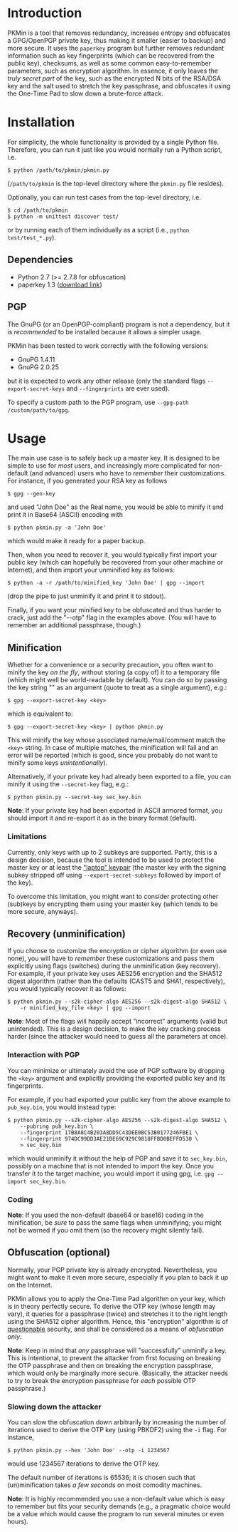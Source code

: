 # Introduction #

PKMin is a tool that removes redundancy, increases entropy and
obfuscates a GPG/OpenPGP private key, thus making it smaller (easier
to backup) and more secure. It uses the `paperkey` program but further
removes redundant information such as key fingerprints (which can be
recovered from the public key), checksums, as well as some common
easy-to-remember parameters, such as encryption algorithm.  In
essence, it only leaves the *truly secret part* of the key, such as
the encrypted N bits of the RSA/DSA key and the salt used to stretch
the key passphrase, and obfuscates it using the One-Time Pad to slow
down a brute-force attack.

# Installation #

For simplicity, the whole functionality is provided by a single Python
file.  Therefore, you can run it just like you would normally run a Python
script, i.e.

    $ python /path/to/pkmin/pkmin.py

(`/path/to/pkmin` is the top-level directory where the `pkmin.py` file
resides).

Optionally, you can run test cases from the top-level directory, i.e.

	$ cd /path/to/pkmin
    $ python -m unittest discover test/

or by running each of them individually as a script (i.e., `python
test/test_*.py`).

## Dependencies ##

* Python 2.7 (>= 2.7.8 for obfuscation)
* paperkey 1.3
  ([download link](http://www.jabberwocky.com/software/paperkey/paperkey-1.3.tar.gz))

## PGP ##

The GnuPG (or an OpenPGP-compliant) program is not a dependency, but
it is *recommended* to be installed because it allows a simpler usage.

PKMin has been tested to work correctly with the following versions:

* GnuPG 1.4.11
* GnuPG 2.0.25

but it is expected to work any other release (only the standard flags
`--export-secret-keys` and `--fingerprints` are ever used).

To specify a custom path to the PGP program, use `--gpg-path
/custom/path/to/gpg`.

# Usage #

The main use case is to safely back up a master key. It is designed to
be simple to use for *most* users, and increasingly more complicated for
non-default (and advanced) users who have to *remember* their
customizations. For instance, if you generated your RSA key as follows

    $ gpg --gen-key

and used "John Doe" as the Real name, you would be able to minify it
and print it in Base64 (ASCII) encoding with

    $ python pkmin.py -a 'John Doe'

which would make it ready for a paper backup.

Then, when you need to recover it, you would typically first import
your public key (which can hopefully be recovered from your other
machine or Internet), and then import your unminified key as follows:

    $ python -a -r /path/to/minified_key 'John Doe' | gpg --import

(drop the pipe to just unminify it and print it to stdout).

Finally, if you want your minified key to be obfuscated and thus
harder to crack, just add the "--otp" flag in the examples above.
(You will have to remember an additional passphrase, though.)

## Minification ##

Whether for a convenience or a security precaution, you often want to
minify the key *on the fly*, without storing (a copy of) it to a
temporary file (which might well be world-readable by default). You
can do so by passing the key string "<key>" as an argument (quote
to treat as a single argument), e.g.:

    $ gpg --export-secret-key <key>

which is equivalent to:

    $ gpg --export-secret-key <key> | python pkmin.py

This will minify the key whose associated name/email/comment match the
`<key>` string. In case of multiple matches, the minification will
fail and an error will be reported (which is good, since you probably
do not want to minify some keys *unintentionally*).

Alternatively, if your private key had already been exported to a
file, you can minify it using the `--secret-key` flag, e.g.:

    $ python pkmin.py --secret-key sec_key.bin

**Note**: If your private key had been exported in ASCII armored
 format, you should import it and re-export it as in the binary format
 (default).

### Limitations ###

Currently, only keys with up to 2 subkeys are supported. Partly, this
is a design decision, because the tool is intended to be used to
protect the master key or at least the
["laptop" keypair](https://alexcabal.com/creating-the-perfect-gpg-keypair/#transforming-your-master-keypair-into-your-laptop-keypair)
(the master key with the signing subkey stripped off using
`--export-secret-subkeys` followed by import of the key).

To overcome this limitation, you might want to consider protecting
other (sub)keys by encrypting them using your master key (which tends
to be more secure, anyways).

## Recovery (unminification) ##

If you choose to customize the encryption or cipher algorithm (or even
use none), you will have to *remember* these customizations and pass
them explicitly using flags (switches) during the unminification (key
recovery). For example, if your private key uses AES256 encryption and
the SHA512 digest algorithm (rather than the defaults (CAST5 and SHA1,
respectively), you would typically recover it as follows:

    $ python pkmin.py --s2k-cipher-algo AES256 --s2k-digest-algo SHA512 \
        -r minified_key_file <key> | gpg --import

**Note**: Most of the flags will happily accept "incorrect" arguments
  (valid but unintended). This is a design decision, to make the key
  cracking process harder (since the attacker would need to guess all
  the parameters at once).

### Interaction with PGP ###

You can minimize or ultimately avoid the use of PGP software by
dropping the `<key>` argument and explicitly providing the exported
public key and its fingerprints.

For example, if you had exported your public key from the above
example to `pub_key.bin`, you would instead type:

    $ python pkmin.py --s2k-cipher-algo AES256 --s2k-digest-algo SHA512 \
		--pubring pub_key.bin \
		--fingerprint 17B8A8C4B203A8DD5C43DEE0BC53B0177246FBE1 \
		--fingerprint 974DC99DD3AE21BE69C929C9818FFBD0BEFFD530 \
		> sec_key.bin

which would unminify it without the help of PGP and save it to
`sec_key.bin`, possibly on a machine that is not intended to import
the key. Once you transfer it to the target machine, you would import
it using gpg, i.e. `gpg --import sec_key.bin`.

### Coding ###

**Note**: If you used the non-default (base64 or base16) coding in the
  minification, be *sure* to pass the same flags when unminifying; you
  might not be warned if you omit them (so the recovery might silently
  fail).

## Obfuscation (optional) ##

Normally, your PGP private key is already encrypted. Nevertheless, you
might want to make it even more secure, especially if you plan to back
it up on the Internet.

PKMin allows you to apply the One-Time Pad algorithm on your key,
which is in theory perfectly secure. To derive the OTP key (whose
length may vary), it queries for a passphrase (twice) and stretches it
to the right length using the SHA512 cipher algorithm. Hence, this
"encryption" algorithm is of
[questionable](https://crypto.stackexchange.com/questions/1957/can-pbkdf2-be-used-to-create-an-xor-cipher-key-to-encrypt-random-plaintext/1960)
security, and shall be considered as a means of *obfuscation only*.

**Note**: Keep in mind that *any* passphrase will "successfully"
  unminify a key. This is intentional, to prevent the attacker from
  first focusing on breaking the OTP passphrase and then on breaking
  the encryption passphrase, which would only be marginally more
  secure. (Basically, the attacker needs to try to break the
  encryption passphrase for *each* possible OTP passphrase.)

### Slowing down the attacker ###

You can slow the obfuscation down arbitrarily by increasing the number
of iterations used to derive the OTP key (using PBKDF2) using the `-i`
flag. For instance,

    $ python pkmin.py --hex 'John Doe' --otp -i 1234567

would use 1234567 iterations to derive the OTP key.

The default number of iterations is 65536; it is chosen such that
(un)minification takes *a few seconds* on most comodity machines.

**Note**: It is highly recommended you use a non-default value which
  is easy to remember but fits your security demands (e.g., a
  pragmatic choice would be a value which would cause the program to
  run several minutes or even hours).
